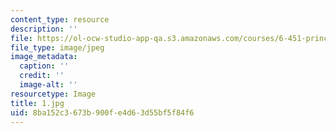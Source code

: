 ```yaml
---
content_type: resource
description: ''
file: https://ol-ocw-studio-app-qa.s3.amazonaws.com/courses/6-451-principles-of-digital-communication-ii-spring-2005/8ba152c3673b900fe4d63d55bf5f84f6_1.jpg
file_type: image/jpeg
image_metadata:
  caption: ''
  credit: ''
  image-alt: ''
resourcetype: Image
title: 1.jpg
uid: 8ba152c3-673b-900f-e4d6-3d55bf5f84f6
---
```

